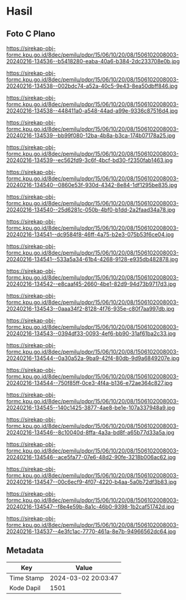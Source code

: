 # Hasil

## Foto C Plano

https://sirekap-obj-formc.kpu.go.id/8dec/pemilu/pdpr/15/06/10/20/08/1506102008003-20240216-134536--b5418280-eaba-40a6-b384-2dc233708e0b.jpg

https://sirekap-obj-formc.kpu.go.id/8dec/pemilu/pdpr/15/06/10/20/08/1506102008003-20240216-134538--002bdc74-a52a-40c5-9e43-8ea50dbff846.jpg

https://sirekap-obj-formc.kpu.go.id/8dec/pemilu/pdpr/15/06/10/20/08/1506102008003-20240216-134538--448411a0-a548-44ad-a99e-9336c87516d4.jpg

https://sirekap-obj-formc.kpu.go.id/8dec/pemilu/pdpr/15/06/10/20/08/1506102008003-20240216-134539--bb99f080-12ba-4b8a-b3ca-174b07178a25.jpg

https://sirekap-obj-formc.kpu.go.id/8dec/pemilu/pdpr/15/06/10/20/08/1506102008003-20240216-134539--ec562fd9-3c6f-4bcf-bd30-f2350fab1463.jpg

https://sirekap-obj-formc.kpu.go.id/8dec/pemilu/pdpr/15/06/10/20/08/1506102008003-20240216-134540--0860e53f-930d-4342-8e84-1df1295be835.jpg

https://sirekap-obj-formc.kpu.go.id/8dec/pemilu/pdpr/15/06/10/20/08/1506102008003-20240216-134540--25d6281c-050b-4bf0-b1dd-2a2faad34a78.jpg

https://sirekap-obj-formc.kpu.go.id/8dec/pemilu/pdpr/15/06/10/20/08/1506102008003-20240216-134541--dc9584f8-46ff-4a75-b2e3-075b53f6ce04.jpg

https://sirekap-obj-formc.kpu.go.id/8dec/pemilu/pdpr/15/06/10/20/08/1506102008003-20240216-134541--533a5a34-61b4-4268-9128-e935db482878.jpg

https://sirekap-obj-formc.kpu.go.id/8dec/pemilu/pdpr/15/06/10/20/08/1506102008003-20240216-134542--e8caaf45-2660-4be1-82d9-94d73b9717d3.jpg

https://sirekap-obj-formc.kpu.go.id/8dec/pemilu/pdpr/15/06/10/20/08/1506102008003-20240216-134543--0aaa34f2-8128-4f76-935e-c80f7aa997db.jpg

https://sirekap-obj-formc.kpu.go.id/8dec/pemilu/pdpr/15/06/10/20/08/1506102008003-20240216-134543--0394df33-0093-4ef6-bb90-31af61ba2c33.jpg

https://sirekap-obj-formc.kpu.go.id/8dec/pemilu/pdpr/15/06/10/20/08/1506102008003-20240216-134544--0a30a52a-9ba9-42f4-80db-9d9a6849207e.jpg

https://sirekap-obj-formc.kpu.go.id/8dec/pemilu/pdpr/15/06/10/20/08/1506102008003-20240216-134544--750f85ff-0ce3-4f4a-b136-e72ae364c827.jpg

https://sirekap-obj-formc.kpu.go.id/8dec/pemilu/pdpr/15/06/10/20/08/1506102008003-20240216-134545--140c1425-3877-4ae8-be1e-107a337948a9.jpg

https://sirekap-obj-formc.kpu.go.id/8dec/pemilu/pdpr/15/06/10/20/08/1506102008003-20240216-134546--8c10040d-8ffa-4a3a-bd8f-a65b77d33a5a.jpg

https://sirekap-obj-formc.kpu.go.id/8dec/pemilu/pdpr/15/06/10/20/08/1506102008003-20240216-134546--ace5fa77-07e6-48d2-90fe-3218b006ac62.jpg

https://sirekap-obj-formc.kpu.go.id/8dec/pemilu/pdpr/15/06/10/20/08/1506102008003-20240216-134547--00c6ecf9-4f07-4220-b4aa-5a0b72df3b83.jpg

https://sirekap-obj-formc.kpu.go.id/8dec/pemilu/pdpr/15/06/10/20/08/1506102008003-20240216-134547--f8e4e59b-8a1c-46b0-9398-1b2caf51742d.jpg

https://sirekap-obj-formc.kpu.go.id/8dec/pemilu/pdpr/15/06/10/20/08/1506102008003-20240216-134537--4e3fc1ac-7770-461a-8e7b-94966562dc64.jpg


## Metadata

| Key        | Value               |
| ---------- | ------------------- |
| Time Stamp | 2024-03-02 20:03:47 |
| Kode Dapil | 1501                |



